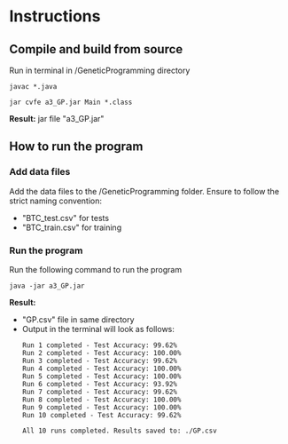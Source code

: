 # Instructions

## Compile and build from source
Run in terminal in /GeneticProgramming directory

`javac *.java`

`jar cvfe a3_GP.jar Main *.class`

**Result:** jar file "a3_GP.jar"

## How to run the program

### Add data files
Add the data files to the /GeneticProgramming folder. Ensure to follow the strict naming convention:
- "BTC_test.csv" for tests
- "BTC_train.csv" for training

### Run the program
Run the following command to run the program

`java -jar a3_GP.jar`

**Result:**
- "GP.csv" file in same directory
- Output in the terminal will look as follows:
  ```
  Run 1 completed - Test Accuracy: 99.62%
  Run 2 completed - Test Accuracy: 100.00%
  Run 3 completed - Test Accuracy: 99.62%
  Run 4 completed - Test Accuracy: 100.00%
  Run 5 completed - Test Accuracy: 100.00%
  Run 6 completed - Test Accuracy: 93.92%
  Run 7 completed - Test Accuracy: 99.62%
  Run 8 completed - Test Accuracy: 100.00%
  Run 9 completed - Test Accuracy: 100.00%
  Run 10 completed - Test Accuracy: 99.62%
  
  All 10 runs completed. Results saved to: ./GP.csv
```